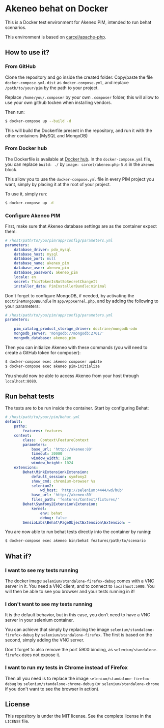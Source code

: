 # Akeneo behat on Docker

This is a Docker test environment for Akeneo PIM, intended to run behat scenarios.

This environment is based on [carcel/apache-php](https://hub.docker.com/r/carcel/apache-php/).

## How to use it?

### From GitHub

Clone the repository and go inside the created folder. Copy/paste the file `docker-compose.yml.dist` as `docker-compose.yml`, and replace `/path/to/your/pim` by the path to your project.

Replace `/home/you/.composer` by your own `.composer` folder, this will allow to use your own github tocken when installing vendors.

Then run:

```bash
$ docker-compose up --build -d
```

This will build the Dockerfile present in the repository, and run it with the other containers (MySQL and MongoDB)

### From Docker hub

The Dockerfile is available at [Docker hub](https://hub.docker.com/r/carcel/akeneo-behat/). In the `docker-compose.yml` file, you can replace `build: ./` by `image: carcel/akeneo:php-5.6` in the `akeneo` block.

This allow you to use the `docker-compose.yml` file in every PIM project you want, simply by placing it at the root of your project.

To use it, simply run:

```bash
$ docker-compose up -d
```

### Configure Akeneo PIM 

First, make sure that Akeneo database settings are as the container expect them:

```yaml
# /host/path/to/you/pim/app/config/parameters.yml
parameters:
    database_driver: pdo_mysql
    database_host: mysql
    database_port: null
    database_name: akeneo_pim
    database_user: akeneo_pim
    database_password: akeneo_pim
    locale: en
    secret: ThisTokenIsNotSoSecretChangeIt
    installer_data: PimInstallerBundle:minimal
```

Don't forget to configure MongoDB, if needed, by activating the `DoctrineMongoDBBundle` in `app/AppKernel.php`, and by adding the following to your parameters:

```yaml
# /host/path/to/you/pim/app/config/parameters.yml
parameters:
    ...
    pim_catalog_product_storage_driver: doctrine/mongodb-odm
    mongodb_server: 'mongodb://mongodb:27017'
    mongodb_database: akeneo_pim
```

Then you can initialize Akeneo with these commands (you will need to create a GitHub token for composer):

```bash
$ docker-compose exec akeneo composer update
$ docker-compose exec akeneo pim-initialize
```

You should now be able to access Akeneo from your host through `localhost:8080`.

## Run behat tests

The tests are to be run inside the container. Start by configuring Behat:

```yaml
# /host/path/to/your/pim/behat.yml
default:
    paths:
        features: features
    context:
        class:  Context\FeatureContext
        parameters:
            base_url: 'http://akeneo:80'
            timeout: 30000
            window_width: 1280
            window_height: 1024
    extensions:
        Behat\MinkExtension\Extension:
            default_session: symfony2
            show_cmd: chromium-browser %s
            selenium2:
                wd_host: 'http://selenium:4444/wd/hub'
            base_url: 'http://akeneo:80'
            files_path: 'features/Context/fixtures/'
        Behat\Symfony2Extension\Extension:
            kernel:
                env: behat
                debug: false
        SensioLabs\Behat\PageObjectExtension\Extension: ~
```

You are now able to run behat tests directly into the container by runing:

```bash
$ docker-compose exec akeneo bin/behat features/path/to/scenario
```

## What if?

### I want to see my tests running

The docker image `selenium/standalone-firefox-debug` comes with a VNC server in it. You need a VNC client, and to connect to `localhost:5900`.
You will then be able to see you browser and your tests running in it!

### I don't want to see my tests running

It is the default behavior, but in this case, you don't need to have a VNC server in your selenium container.

You can achieve that simply by replacing the image `selenium/standalone-firefox-debug` by `selenium/standalone-firefox`. The first is based on the second, simply adding the VNC server.

Don't forget to also remove the port 5900 binding, as `selenium/standalone-firefox` does not expose it.
 
### I want to run my tests in Chrome instead of Firefox

Then all you need is to replace the image `selenium/standalone-firefox-debug` by `selenium/standalone-chrome-debug` (or `selenium/standalone-chrome` if you don't want to see the browser in action).

## License

This repository is under the MIT license. See the complete license in the `LICENSE` file.

